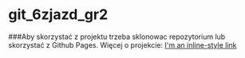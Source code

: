 # git_6zjazd_gr2

###Aby skorzystać z projektu trzeba sklonowac  repozytorium lub skorzystać z Github Pages.
Więcej o projekcie:
[I'm an inline-style link](https://www.google.com)
